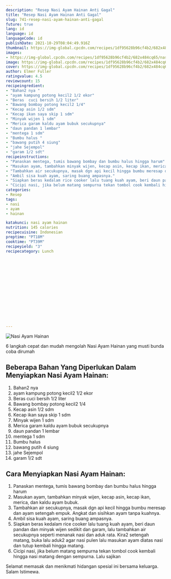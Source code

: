 ```yaml
---
description: "Resep Nasi Ayam Hainan Anti Gagal"
title: "Resep Nasi Ayam Hainan Anti Gagal"
slug: 741-resep-nasi-ayam-hainan-anti-gagal
future: true
lang: id
language: id
languageCode: id
publishDate: 2021-10-29T08:04:49.916Z 
thumbnail: https://img-global.cpcdn.com/recipes/1df95628b96cf4b2/682x484cq65/nasi-ayam-hainan-foto-resep-utama.png
images:
- https://img-global.cpcdn.com/recipes/1df95628b96cf4b2/682x484cq65/nasi-ayam-hainan-foto-resep-utama.png
image: https://img-global.cpcdn.com/recipes/1df95628b96cf4b2/682x484cq65/nasi-ayam-hainan-foto-resep-utama.png
cover: https://img-global.cpcdn.com/recipes/1df95628b96cf4b2/682x484cq65/nasi-ayam-hainan-foto-resep-utama.png
author: Elmer Fuller
ratingvalue: 4.5
reviewcount: 15
recipeingredient:
- "Bahan2 nya "
- "ayam kampung potong kecil2 1/2 ekor"
- "Beras  cuci bersih 1/2 liter"
- "Bawang bombay potong kecil2 1/4"
- "Kecap asin 1/2 sdm"
- "Kecap ikan saya skip 1 sdm"
- "Minyak wijen 1 sdm"
- "Merica garam kaldu ayam bubuk secukupnya"
- "daun pandan 1 lembar"
- "mentega 1 sdm"
- "Bumbu halus "
- "bawang putih 4 siung"
- "jahe Sejempol"
- "garam 1/2 sdt"
recipeinstructions:
- "Panaskan mentega, tumis bawang bombay dan bumbu halus hingga harum"
- "Masukan ayam, tambahkan minyak wijen, kecap asin, kecap ikan, merica, dan kaldu ayam bubuk."
- "Tambahkan air secukupnya, masak dgn api kecil hingga bumbu meresap dan ayam setengah empuk. Angkat dan sisihkan ayam tanpa kuahnya."
- "Ambil sisa kuah ayam, saring buang ampasnya."
- "Siapkan beras kedalam rice cooker lalu tuang kuah ayam, beri daun pandan dan minyak wijen sedikit dan garam, lalu tambahkan air secukupnya seperti menanak nasi dan aduk rata. Kira2 setengah matang, buka lalu aduk2 agar nasi pulen lalu masukan ayam diatas nasi dan tutup kembali hingga matang."
- "Cicipi nasi, jika belum matang sempurna tekan tombol cook kembali hingga nasi matang dengan sempurna. Lalu sajikan"
categories:
- Resep
tags:
- nasi
- ayam
- hainan

katakunci: nasi ayam hainan 
nutrition: 145 calories
recipecuisine: Indonesian
preptime: "PT18M"
cooktime: "PT39M"
recipeyield: "3"
recipecategory: Lunch


     
    
    
    
    
    
    
    
    
    
    
      
    
---
```



![Nasi Ayam Hainan](https://img-global.cpcdn.com/recipes/1df95628b96cf4b2/682x484cq65/nasi-ayam-hainan-foto-resep-utama.png)

6 langkah cepat dan mudah mengolah  Nasi Ayam Hainan yang musti bunda coba dirumah

<!--inarticleads1-->

## Beberapa Bahan Yang Diperlukan Dalam Menyiapkan Nasi Ayam Hainan:

1. Bahan2 nya 
1. ayam kampung potong kecil2 1/2 ekor
1. Beras  cuci bersih 1/2 liter
1. Bawang bombay potong kecil2 1/4
1. Kecap asin 1/2 sdm
1. Kecap ikan saya skip 1 sdm
1. Minyak wijen 1 sdm
1. Merica garam kaldu ayam bubuk secukupnya
1. daun pandan 1 lembar
1. mentega 1 sdm
1. Bumbu halus 
1. bawang putih 4 siung
1. jahe Sejempol
1. garam 1/2 sdt



<!--inarticleads2-->

## Cara Menyiapkan Nasi Ayam Hainan:

1. Panaskan mentega, tumis bawang bombay dan bumbu halus hingga harum
1. Masukan ayam, tambahkan minyak wijen, kecap asin, kecap ikan, merica, dan kaldu ayam bubuk.
1. Tambahkan air secukupnya, masak dgn api kecil hingga bumbu meresap dan ayam setengah empuk. Angkat dan sisihkan ayam tanpa kuahnya.
1. Ambil sisa kuah ayam, saring buang ampasnya.
1. Siapkan beras kedalam rice cooker lalu tuang kuah ayam, beri daun pandan dan minyak wijen sedikit dan garam, lalu tambahkan air secukupnya seperti menanak nasi dan aduk rata. Kira2 setengah matang, buka lalu aduk2 agar nasi pulen lalu masukan ayam diatas nasi dan tutup kembali hingga matang.
1. Cicipi nasi, jika belum matang sempurna tekan tombol cook kembali hingga nasi matang dengan sempurna. Lalu sajikan




Selamat memasak dan menikmati hidangan spesial ini bersama keluarga. Salam Istimewa.
